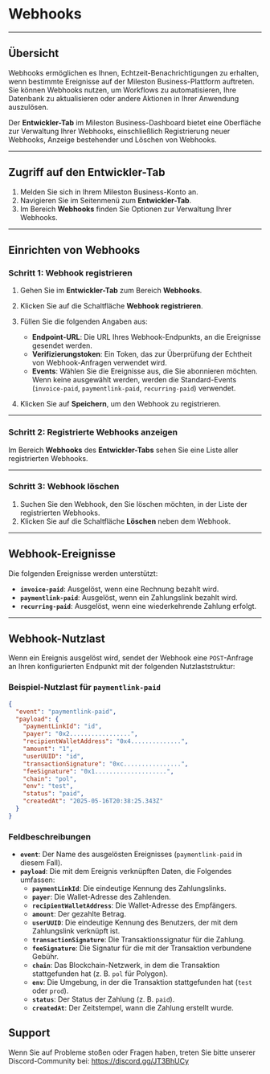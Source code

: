 # Webhooks

---

## Übersicht

Webhooks ermöglichen es Ihnen, Echtzeit-Benachrichtigungen zu erhalten, wenn bestimmte Ereignisse auf der Mileston Business-Plattform auftreten. Sie können Webhooks nutzen, um Workflows zu automatisieren, Ihre Datenbank zu aktualisieren oder andere Aktionen in Ihrer Anwendung auszulösen.

Der **Entwickler-Tab** im Mileston Business-Dashboard bietet eine Oberfläche zur Verwaltung Ihrer Webhooks, einschließlich Registrierung neuer Webhooks, Anzeige bestehender und Löschen von Webhooks.

---

## Zugriff auf den Entwickler-Tab

1. Melden Sie sich in Ihrem Mileston Business-Konto an.
2. Navigieren Sie im Seitenmenü zum **Entwickler-Tab**.
3. Im Bereich **Webhooks** finden Sie Optionen zur Verwaltung Ihrer Webhooks.

---

## Einrichten von Webhooks

### **Schritt 1: Webhook registrieren**

1. Gehen Sie im **Entwickler-Tab** zum Bereich **Webhooks**.
2. Klicken Sie auf die Schaltfläche **Webhook registrieren**.
3. Füllen Sie die folgenden Angaben aus:

   - **Endpoint-URL**: Die URL Ihres Webhook-Endpunkts, an die Ereignisse gesendet werden.
   - **Verifizierungstoken**: Ein Token, das zur Überprüfung der Echtheit von Webhook-Anfragen verwendet wird.
   - **Events**: Wählen Sie die Ereignisse aus, die Sie abonnieren möchten. Wenn keine ausgewählt werden, werden die Standard-Events (`invoice-paid`, `paymentlink-paid`, `recurring-paid`) verwendet.

4. Klicken Sie auf **Speichern**, um den Webhook zu registrieren.

---

### **Schritt 2: Registrierte Webhooks anzeigen**

Im Bereich **Webhooks** des **Entwickler-Tabs** sehen Sie eine Liste aller registrierten Webhooks.

---

### **Schritt 3: Webhook löschen**

1. Suchen Sie den Webhook, den Sie löschen möchten, in der Liste der registrierten Webhooks.
2. Klicken Sie auf die Schaltfläche **Löschen** neben dem Webhook.

---

## Webhook-Ereignisse

Die folgenden Ereignisse werden unterstützt:

- **`invoice-paid`**: Ausgelöst, wenn eine Rechnung bezahlt wird.
- **`paymentlink-paid`**: Ausgelöst, wenn ein Zahlungslink bezahlt wird.
- **`recurring-paid`**: Ausgelöst, wenn eine wiederkehrende Zahlung erfolgt.

---

## Webhook-Nutzlast

Wenn ein Ereignis ausgelöst wird, sendet der Webhook eine `POST`-Anfrage an Ihren konfigurierten Endpunkt mit der folgenden Nutzlaststruktur:

### Beispiel-Nutzlast für `paymentlink-paid`

```json
{
  "event": "paymentlink-paid",
  "payload": {
    "paymentLinkId": "id",
    "payer": "0x2.................",
    "recipientWalletAddress": "0x4..............",
    "amount": "1",
    "userUUID": "id",
    "transactionSignature": "0xc................",
    "feeSignature": "0x1....................",
    "chain": "pol",
    "env": "test",
    "status": "paid",
    "createdAt": "2025-05-16T20:38:25.343Z"
  }
}
```

### Feldbeschreibungen

- **`event`**: Der Name des ausgelösten Ereignisses (`paymentlink-paid` in diesem Fall).
- **`payload`**: Die mit dem Ereignis verknüpften Daten, die Folgendes umfassen:
  - **`paymentLinkId`**: Die eindeutige Kennung des Zahlungslinks.
  - **`payer`**: Die Wallet-Adresse des Zahlenden.
  - **`recipientWalletAddress`**: Die Wallet-Adresse des Empfängers.
  - **`amount`**: Der gezahlte Betrag.
  - **`userUUID`**: Die eindeutige Kennung des Benutzers, der mit dem Zahlungslink verknüpft ist.
  - **`transactionSignature`**: Die Transaktionssignatur für die Zahlung.
  - **`feeSignature`**: Die Signatur für die mit der Transaktion verbundene Gebühr.
  - **`chain`**: Das Blockchain-Netzwerk, in dem die Transaktion stattgefunden hat (z. B. `pol` für Polygon).
  - **`env`**: Die Umgebung, in der die Transaktion stattgefunden hat (`test` oder `prod`).
  - **`status`**: Der Status der Zahlung (z. B. `paid`).
  - **`createdAt`**: Der Zeitstempel, wann die Zahlung erstellt wurde.

## Support

Wenn Sie auf Probleme stoßen oder Fragen haben, treten Sie bitte unserer Discord-Community bei: https://discord.gg/JT3BhUCy
